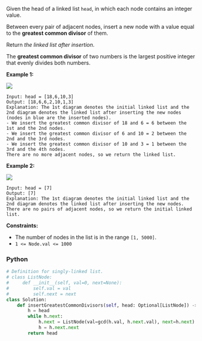 Given the head of a linked list  `head`, in which each node contains an integer value.

Between every pair of adjacent nodes, insert a new node with a value equal to the  **greatest common divisor**  of them.

Return  _the linked list after insertion_.

The  **greatest common divisor**  of two numbers is the largest positive integer that evenly divides both numbers.

**Example 1:**

![](https://assets.leetcode.com/uploads/2023/07/18/ex1_copy.png)

```
Input: head = [18,6,10,3]
Output: [18,6,6,2,10,1,3]
Explanation: The 1st diagram denotes the initial linked list and the 2nd diagram denotes the linked list after inserting the new nodes (nodes in blue are the inserted nodes).
- We insert the greatest common divisor of 18 and 6 = 6 between the 1st and the 2nd nodes.
- We insert the greatest common divisor of 6 and 10 = 2 between the 2nd and the 3rd nodes.
- We insert the greatest common divisor of 10 and 3 = 1 between the 3rd and the 4th nodes.
There are no more adjacent nodes, so we return the linked list.
```

**Example 2:**

![](https://assets.leetcode.com/uploads/2023/07/18/ex2_copy1.png)

```
Input: head = [7]
Output: [7]
Explanation: The 1st diagram denotes the initial linked list and the 2nd diagram denotes the linked list after inserting the new nodes.
There are no pairs of adjacent nodes, so we return the initial linked list.
```

**Constraints:**

- The number of nodes in the list is in the range  `[1, 5000]`.
- `1 <= Node.val <= 1000`

### Python

```python
# Definition for singly-linked list.
# class ListNode:
#     def __init__(self, val=0, next=None):
#         self.val = val
#         self.next = next
class Solution:
    def insertGreatestCommonDivisors(self, head: Optional[ListNode]) -> Optional[ListNode]:
        h = head
        while h.next:
            h.next = ListNode(val=gcd(h.val, h.next.val), next=h.next)
            h = h.next.next
        return head
```